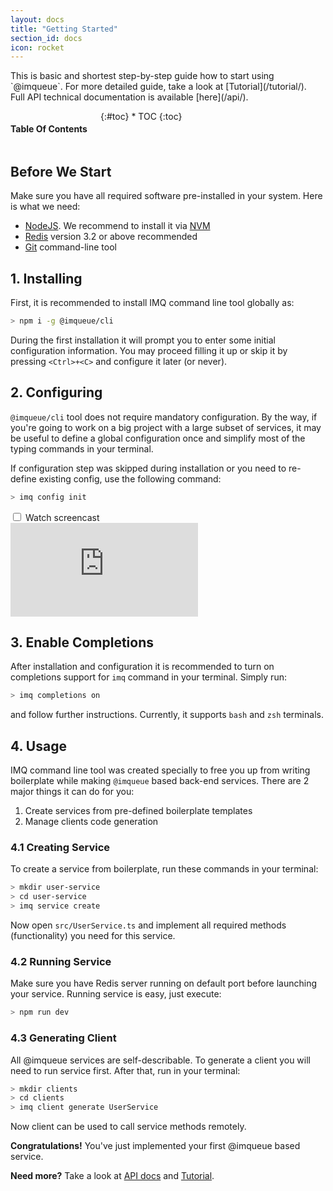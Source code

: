 ```yaml
---
layout: docs
title: "Getting Started"
section_id: docs
icon: rocket
---
```


<div class="special-title centered-text">
    <p markdown="1">
        This is basic and shortest step-by-step guide how to start using `@imqueue`.
        For more detailed guide, take a look at [Tutorial](/tutorial/).<br>
        Full API technical documentation is available [here](/api/). 
    </p>
    <p class="shortline"></p>
    <div class="spacing"></div>
    <div class="spacing"></div>
</div>

<div class="medium-4 columns right panel radius toc" markdown="1">
<h4>Table Of Contents</h4>
{:#toc}
* TOC
{:toc}
</div>

## Before We Start

Make sure you have all required software pre-installed in your system. Here is
what we need:

 - [NodeJS](https://nodejs.org/en/). We recommend to install it via 
   [NVM](https://github.com/creationix/nvm/blob/master/README.md)
 - [Redis](https://redis.io/download) version 3.2 or above recommended
 - [Git](https://git-scm.com/downloads) command-line tool

## 1. Installing

First, it is recommended to install IMQ command line tool globally as:

~~~bash
> npm i -g @imqueue/cli
~~~

During the first installation it will prompt you to enter some initial 
configuration information. You may proceed filling it up or skip it by
pressing `<Ctrl>+<C>` and configure it later (or never).

## 2. Configuring

`@imqueue/cli` tool does not require mandatory configuration. By the way,
if you're going to work on a big project with a large subset of services,
it may be useful to define a global configuration once and simplify most
of the typing commands in your terminal.

If configuration step was skipped during installation or you need to re-define
existing config, use the following command:

~~~bash
> imq config init
~~~

<div class="row movie">
    <input type="checkbox" id="install-movie">
    <label for="install-movie" class="medium-12 columns">Watch screencast</label>
    <div class="medium-12 columns embed-container">
        <iframe
            src="https://www.youtube.com/embed/4zuAmpeDHM4"
            frameborder="0"
            allow="autoplay; encrypted-media"
            allowfullscreen>
        </iframe>
    </div>
</div>

## 3. Enable Completions

After installation and configuration it is recommended to turn on completions 
support for `imq` command in your terminal. Simply run:

~~~bash
> imq completions on
~~~

and follow further instructions. Currently, it supports `bash` and `zsh`
terminals.

## 4. Usage

IMQ command line tool was created specially to free you up from writing
boilerplate while making `@imqueue` based back-end services. There are 2 major
things it can do for you:

1. Create services from pre-defined boilerplate templates
2. Manage clients code generation

### 4.1 Creating Service

To create a service from boilerplate, run these commands in your terminal:

~~~bash
> mkdir user-service
> cd user-service
> imq service create
~~~

Now open `src/UserService.ts` and implement all required methods (functionality)
you need for this service.

### 4.2 Running Service

Make sure you have Redis server running on default port before launching
your service. Running service is easy, just execute:

~~~bash
> npm run dev
~~~

### 4.3 Generating Client

All @imqueue services are self-describable. To generate a client you will need
to run service first. After that, run in your terminal:

~~~bash
> mkdir clients
> cd clients
> imq client generate UserService
~~~

Now client can be used to call service methods remotely.

<div class="panel callout secondary special-title centered-text" markdown="1">

**Congratulations!** You've just implemented your first @imqueue based service.

**Need more?** Take a look at [API docs](/api/) and [Tutorial](/tutorial/).

</div>

